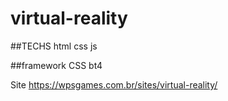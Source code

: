 # virtual-reality

##TECHS
html
css
js

##framework CSS
bt4


Site
https://wpsgames.com.br/sites/virtual-reality/
